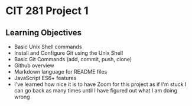 # CIT 281 Project 1

## Learning Objectives

- Basic Unix Shell commands
- Install and Configure Git using the Unix Shell
- Basic Git Commands (add, commit, push, clone)
- Github overview
- Markdown language for README files
- JavaScript ES6+ features
- I've learned how nice it is to have Zoom for this project as if I'm stuck I can go back as many times until I have figured out what I am doing wrong
